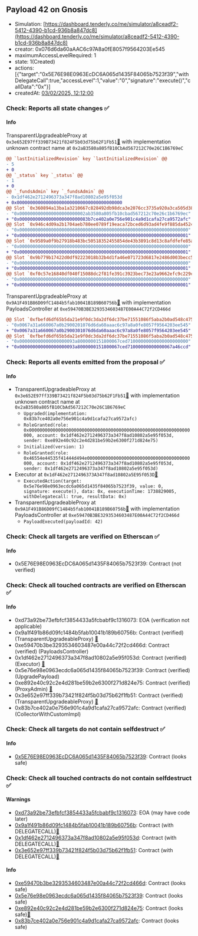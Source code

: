 ## Payload 42 on Gnosis

- Simulation: [https://dashboard.tenderly.co/me/simulator/a8ceadf2-5412-4390-b1cd-936b8a847dc8](https://dashboard.tenderly.co/me/simulator/a8ceadf2-5412-4390-b1cd-936b8a847dc8)
- creator: 0x076d6da60aAAC6c97A8a0fE8057f9564203Ee545
- maximumAccessLevelRequired: 1
- state: 1(Created)
- actions: [{"target":"0x5E76E98E0963EcDC6A065d1435F84065b7523f39","withDelegateCall":true,"accessLevel":1,"value":"0","signature":"execute()","callData":"0x"}]
- createdAt: [03/02/2025, 12:12:00](https://gnosisscan.io/tx/0xbc3f65e532164ddf357304e14414e694c4d9e513ec0354a445d6abcd6616df64)

### Check: Reports all state changes :white_check_mark:

#### Info


TransparentUpgradeableProxy at `0x3e652E97ff339B73421f824F5b03d75b62F1Fb51`[:ghost:](https://github.com/bgd-labs/aave-address-book "AaveV3Gnosis.COLLECTOR") with implementation unknown contract name at `0x2aB3580a805fB10CbAd567212C70e26C1B6769eC`
```diff
@@ `lastInitializedRevision` key `lastInitializedRevision` @@
- 5
+ 0
@@ `_status` key `_status` @@
- 1
+ 0
@@ `_fundsAdmin` key `_fundsAdmin` @@
- 0x1df462e2712496373a347f8ad10802a5e95f053d
+ 0x0000000000000000000000000000000000000000
@@ Slot `0x360894a13ba1a3210667c828492db98dca3e2076cc3735a920a3ca505d382bbc` @@
- "0x0000000000000000000000002ab3580a805fb10cbad567212c70e26c1b6769ec"
+ "0x00000000000000000000000083b7ce402a0e756e901c4a9d1cafa27ca9572afc"
@@ Slot `0x946c4d09a2b1704aeb780ee0789f19eaca72bced6d93ad4fe9f885da452405e4` @@
- "0x0000000000000000000000000000000000000000000000000000000000000000"
+ "0x0000000000000000000000000000000000000000000000000000000000000001"
@@ Slot `0x9589a0f9b27918b483bc50518352455854de43b3891c8d13c8afdfefe85a3b61` @@
- "0x0000000000000000000000000000000000000000000000000000000000000000"
+ "0x0000000000000000000000000000000000000000000000000000000000000001"
@@ Slot `0x9b779b17422d0df92223018b32b4d1fa46e071723d6817e2486d003becc55f00` @@
- "0x0000000000000000000000000000000000000000000000000000000000000000"
+ "0x0000000000000000000000000000000000000000000000000000000000000001"
@@ Slot `0xf0c57e16840df040f15088dc2f81fe391c3923bec73e23a9662efc9c229c6a00` @@
- "0x0000000000000000000000000000000000000000000000000000000000000000"
+ "0x0000000000000000000000000000000000000000000000000000000000000001"
```

TransparentUpgradeableProxy at `0x9A1F491B86D09fC1484b5fab10041B189B60756b`[:ghost:](https://github.com/bgd-labs/aave-address-book "GovernanceV3Gnosis.PAYLOADS_CONTROLLER") with implementation PayloadsController at `0xe59470B3BE3293534603487E00A44C72f2CD466d`
```diff
@@ Slot `0xfbefd6df65b5da21e9f0dc3da2df6dc37be71551086f5aba2b0ad548c4758150` @@
- "0x0067a31a660067a0b2900201076d6da60aaac6c97a8a0fe8057f9564203ee545"
+ "0x0067a31a660067a0b2900301076d6da60aaac6c97a8a0fe8057f9564203ee545"
@@ Slot `0xfbefd6df65b5da21e9f0dc3da2df6dc37be71551086f5aba2b0ad548c4758151` @@
- "0x000000000000000000093a8000000151800067ced71000000000000000000000"
+ "0x000000000000000000093a8000000151800067ced71000000000000067a46ccd"
```


### Check: Reports all events emitted from the proposal :white_check_mark:

#### Info

- TransparentUpgradeableProxy at `0x3e652E97ff339B73421f824F5b03d75b62F1Fb51`[:ghost:](https://github.com/bgd-labs/aave-address-book "AaveV3Gnosis.COLLECTOR") with implementation unknown contract name at `0x2aB3580a805fB10CbAd567212C70e26C1B6769eC`
  - `Upgraded(implementation: 0x83b7ce402a0e756e901c4a9d1cafa27ca9572afc)`
  - `RoleGranted(role: 0x0000000000000000000000000000000000000000000000000000000000000000, account: 0x1df462e2712496373a347f8ad10802a5e95f053d, sender: 0xe892e40c92c2e4d281be59b2e6300f271d824e75)`
  - `Initialized(version: 1)`
  - `RoleGranted(role: 0x46554e44535f41444d494e000000000000000000000000000000000000000000, account: 0x1df462e2712496373a347f8ad10802a5e95f053d, sender: 0x1df462e2712496373a347f8ad10802a5e95f053d)`
- Executor at `0x1dF462e2712496373A347f8ad10802a5E95f053D`[:ghost:](https://github.com/bgd-labs/aave-address-book "AaveV3Gnosis.ACL_ADMIN, GovernanceV3Gnosis.EXECUTOR_LVL_1")
  - `ExecutedAction(target: 0x5e76e98e0963ecdc6a065d1435f84065b7523f39, value: 0, signature: execute(), data: 0x, executionTime: 1738829005, withDelegatecall: true, resultData: 0x)`
- TransparentUpgradeableProxy at `0x9A1F491B86D09fC1484b5fab10041B189B60756b`[:ghost:](https://github.com/bgd-labs/aave-address-book "GovernanceV3Gnosis.PAYLOADS_CONTROLLER") with implementation PayloadsController at `0xe59470B3BE3293534603487E00A44C72f2CD466d`
  - `PayloadExecuted(payloadId: 42)`

### Check: Check all targets are verified on Etherscan :white_check_mark:

#### Info

- 0x5E76E98E0963EcDC6A065d1435F84065b7523f39: Contract (not verified) 

### Check: Check all touched contracts are verified on Etherscan :white_check_mark:

#### Info

- 0xd73a92be73efbfcf3854433a5fcbabf9c1316073: EOA (verification not applicable)
- 0x9a1f491b86d09fc1484b5fab10041b189b60756b: Contract (verified) (TransparentUpgradeableProxy) [:ghost:](https://github.com/bgd-labs/aave-address-book "GovernanceV3Gnosis.PAYLOADS_CONTROLLER")
- 0xe59470b3be3293534603487e00a44c72f2cd466d: Contract (verified) (PayloadsController) 
- 0x1df462e2712496373a347f8ad10802a5e95f053d: Contract (verified) (Executor) [:ghost:](https://github.com/bgd-labs/aave-address-book "AaveV3Gnosis.ACL_ADMIN, GovernanceV3Gnosis.EXECUTOR_LVL_1")
- 0x5e76e98e0963ecdc6a065d1435f84065b7523f39: Contract (verified) (UpgradePayload) 
- 0xe892e40c92c2e4d281be59b2e6300f271d824e75: Contract (verified) (ProxyAdmin) [:ghost:](https://github.com/bgd-labs/aave-address-book "MiscGnosis.PROXY_ADMIN")
- 0x3e652e97ff339b73421f824f5b03d75b62f1fb51: Contract (verified) (TransparentUpgradeableProxy) [:ghost:](https://github.com/bgd-labs/aave-address-book "AaveV3Gnosis.COLLECTOR")
- 0x83b7ce402a0e756e901c4a9d1cafa27ca9572afc: Contract (verified) (CollectorWithCustomImpl) 

### Check: Check all targets do not contain selfdestruct :white_check_mark:

#### Info

- [0x5E76E98E0963EcDC6A065d1435F84065b7523f39](https://gnosisscan.io/address/0x5E76E98E0963EcDC6A065d1435F84065b7523f39): Contract (looks safe)

### Check: Check all touched contracts do not contain selfdestruct :white_check_mark:

#### Warnings

- [0xd73a92be73efbfcf3854433a5fcbabf9c1316073](https://gnosisscan.io/address/0xd73a92be73efbfcf3854433a5fcbabf9c1316073): EOA (may have code later)
- [0x9a1f491b86d09fc1484b5fab10041b189b60756b](https://gnosisscan.io/address/0x9a1f491b86d09fc1484b5fab10041b189b60756b): Contract (with DELEGATECALL)[:ghost:](https://github.com/bgd-labs/aave-address-book "GovernanceV3Gnosis.PAYLOADS_CONTROLLER")
- [0x1df462e2712496373a347f8ad10802a5e95f053d](https://gnosisscan.io/address/0x1df462e2712496373a347f8ad10802a5e95f053d): Contract (with DELEGATECALL)[:ghost:](https://github.com/bgd-labs/aave-address-book "AaveV3Gnosis.ACL_ADMIN, GovernanceV3Gnosis.EXECUTOR_LVL_1")
- [0x3e652e97ff339b73421f824f5b03d75b62f1fb51](https://gnosisscan.io/address/0x3e652e97ff339b73421f824f5b03d75b62f1fb51): Contract (with DELEGATECALL)[:ghost:](https://github.com/bgd-labs/aave-address-book "AaveV3Gnosis.COLLECTOR")

#### Info

- [0xe59470b3be3293534603487e00a44c72f2cd466d](https://gnosisscan.io/address/0xe59470b3be3293534603487e00a44c72f2cd466d): Contract (looks safe)
- [0x5e76e98e0963ecdc6a065d1435f84065b7523f39](https://gnosisscan.io/address/0x5e76e98e0963ecdc6a065d1435f84065b7523f39): Contract (looks safe)
- [0xe892e40c92c2e4d281be59b2e6300f271d824e75](https://gnosisscan.io/address/0xe892e40c92c2e4d281be59b2e6300f271d824e75): Contract (looks safe)[:ghost:](https://github.com/bgd-labs/aave-address-book "MiscGnosis.PROXY_ADMIN")
- [0x83b7ce402a0e756e901c4a9d1cafa27ca9572afc](https://gnosisscan.io/address/0x83b7ce402a0e756e901c4a9d1cafa27ca9572afc): Contract (looks safe)

